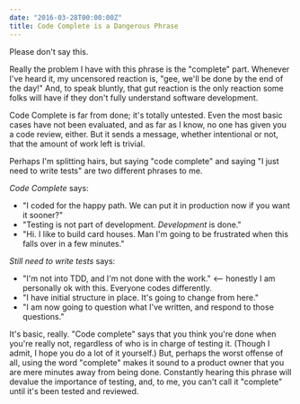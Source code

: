```yaml
---
date: "2016-03-28T00:00:00Z"
title: Code Complete is a Dangerous Phrase
---
```


Please don't say this.

Really the problem I have with this phrase is the "complete" part. Whenever I've heard it, my uncensored reaction is, "gee, we'll be done by the end of the day!" And, to speak bluntly, that gut reaction is the only reaction some folks will have if they don't fully understand software development.

Code Complete is far from done; it's totally untested. Even the most basic cases have not been evaluated, and as far as I know, no one has given you a code review, either. But it sends a message, whether intentional or not, that the amount of work left is trivial.

Perhaps I'm splitting hairs, but saying "code complete" and saying "I just need to write tests" are two different phrases to me.

*Code Complete* says:

* "I coded for the happy path. We can put it in production now if you want it sooner?"
* "Testing is not part of development. _Development_ is done."
* "Hi. I like to build card houses. Man I'm going to be frustrated when this falls over in a few minutes."

*Still need to write tests* says:

* "I'm not into TDD, and I'm not done with the work."  <-- honestly I am personally ok with this. Everyone codes differently.
* "I have initial structure in place. It's going to change from here."
* "I am now going to question what I've written, and respond to those questions."


It's basic, really. "Code complete" says that you think you're done when you're really not, regardless of who is in charge of testing it. (Though I admit, I hope you do a lot of it yourself.) But, perhaps the worst offense of all, using the word "complete" makes it sound to a product owner that you are mere minutes away from being done. Constantly hearing this phrase will devalue the importance of testing, and, to me, you can't call it "complete" until it's been tested and reviewed.

